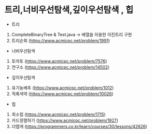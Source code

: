 # 트리,너비우선탐색,깊이우선탐색 , 힙


- 트리

1.  CompleteBinaryTree & Test.java -> 배열을 이용한 이진트리 구현
2.  트리순회 (https://www.acmicpc.net/problem/1991) 

- 너비우선탐색

1.  토마토 (https://www.acmicpc.net/problem/7576)
2.  연구소 (https://www.acmicpc.net/problem/14502) 

- 깊이우선탐색

1.  유기농배추 (https://www.acmicpc.net/problem/1012)
2.  적록색약 (https://www.acmicpc.net/problem/10026) 

- 힙

1.  최소힙 (https://www.acmicpc.net/problem/1715)
2.  카드정렬하기 (https://www.acmicpc.net/problem/1927) 
3.  더맵게 (https://programmers.co.kr/learn/courses/30/lessons/42626)
